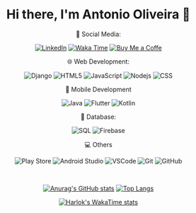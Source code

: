 <div align="center">
<H1>Hi there, I'm Antonio Oliveira 👋</H1>
👤 Social Media:
  
<div align="center">
  <a href="https://www.linkedin.com/in/antoniovini47">
    
  ![LinkedIn](https://img.shields.io/badge/-LinkedIn-blue?style=flat-square&logo=linkedin&logoColor=white)</a>
  <a href="https://wakatime.com/@antoniovini47">
  ![Waka Time](https://img.shields.io/badge/-WakaTime-white?style=flat-square&logo=wakatime&logoColor=black)</a>
  <a href="https://www.buymeacoffee.com/antoniovini47">
  ![Buy Me a Coffe](https://img.shields.io/badge/-Buy_Me_a_Coffe-yellow?style=flat-square&logo=buymeacoffee&logoColor=black)</a>
</div>
<p align="center">   
🌐 Web Development: 
  
  ![Django](https://img.shields.io/badge/-Django-green?style=flat-square&logo=django) 
  ![HTML5](https://img.shields.io/badge/-HTML5-E34F26?style=flat-square&logo=html5&logoColor=white) 
  ![JavaScript](https://img.shields.io/badge/-JavaScript-black?style=flat-square&logo=javascript) 
  ![Nodejs](https://img.shields.io/badge/-Nodejs-339933?style=flat-square&logo=Node.js&logoColor=white) 
  ![CSS](https://img.shields.io/badge/-CSS-1572B6?style=flat-square&logo=css3) 

📱 Mobile Development

![Java](https://img.shields.io/badge/-Java-orange?style=flat-square&logo=coffeescript)
![Flutter](https://img.shields.io/badge/-Flutter-black?style=flat-square&logo=flutter)
![Kotlin](https://img.shields.io/badge/-Kotlin-white?style=flat-square&logo=kotlin)

💾 Database:

![SQL](https://img.shields.io/badge/-SQL-336791?style=flat-square&logo=sqlite)
![Firebase](https://img.shields.io/badge/-Firebase-yellow?style=flat-square&logo=firebase)

💻 Others

![Play Store](https://img.shields.io/badge/-Play_Store_Management-black?style=flat-square&logo=googleplay&logoColor=red)
![Android Studio](https://img.shields.io/badge/-Android_Studio-darkblue?style=flat-square&logo=androidstudio&logoColor=green)
![VSCode](https://img.shields.io/badge/-VSCode-007ACC?style=flat-square&logo=visual-studio-code&logoColor=white)
![Git](https://img.shields.io/badge/-Git-black?style=flat-square&logo=git)
![GitHub](https://img.shields.io/badge/-GitHub-181717?style=flat-square&logo=github)
</p><br>


  [![Anurag's GitHub stats](https://github-readme-stats.vercel.app/api?username=antoniovini47&hide=contribs&show_icons=true&theme=dark&rank_icon=percentile&line_height=29)](https://github.com/anuraghazra/github-readme-stats) [![Top Langs](https://github-readme-stats.vercel.app/api/top-langs/?username=antoniovini47&theme=dark&langs_count=10&layout=compact)](https://github.com/anuraghazra/github-readme-stats)

   
  [![Harlok's WakaTime stats](https://github-readme-stats.vercel.app/api/wakatime?username=@antoniovini47&layout=compact)](https://github.com/anuraghazra/github-readme-stats)

  </div>
  <!--
  [![Readme Card](https://github-readme-stats.vercel.app/api/pin/?username=antoniovini47&repo=PetPlanet&theme=dark)](https://github.com/anuraghazra/github-readme-stats)
  [![Readme Card](https://github-readme-stats.vercel.app/api/pin/?username=antoniovini47&repo=GeradorDeCPF-Python-API-4Devs&theme=dark)](https://github.com/anuraghazra/github-readme-stats)
  [![Readme Card](https://github-readme-stats.vercel.app/api/pin/?username=antoniovini47&repo=GeradorDeDadosPessoais-Python-API-4Devs&theme=dark)](https://github.com/anuraghazra/github-readme-stats) -->


